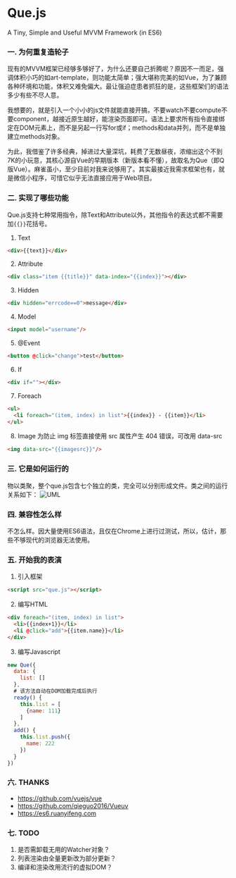# Que.js
A Tiny, Simple and Useful MVVM Framework (in ES6)

### 一. 为何重复造轮子

现有的MVVM框架已经够多够好了，为什么还要自己折腾呢？原因不一而足，强调体积小巧的如art-template，则功能太简单；强大堪称完美的如Vue，为了兼顾各种环境和功能，体积又难免偏大。最让强迫症患者抓狂的是，这些框架们的语法多少有些不尽人意。

我想要的，就是引入一个小小的js文件就能直接开搞，不要watch不要compute不要component，越接近原生越好，能渲染页面即可。语法上要求所有指令直接绑定在DOM元素上，而不是另起一行写for或if；methods和data并列，而不是单独建立methods对象。

为此，我借鉴了许多经典，掉进过大量深坑，耗费了无数昼夜，浓缩出这个不到7K的小玩意，其核心源自Vue的早期版本（新版本看不懂），故取名为Que（即Q版Vue）。麻雀虽小，至少目前对我来说够用了。其实最接近我需求框架也有，就是微信小程序，可惜它似乎无法直接应用于Web项目。

### 二. 实现了哪些功能

Que.js支持七种常用指令，除Text和Attribute以外，其他指令的表达式都不需要加`{{}}`花括号。

1. Text
```html
<div>{{text}}</div>
```

2. Attribute
```html
<div class="item {{title}}" data-index="{{index}}"></div>
```

3. Hidden
```html
<div hidden="errcode==0">message</div>
```

4. Model
```html
<input model="username"/>
```

5. @Event
```html
<button @click="change">test</button>
```

6. If
```html
<div if=""></div>
```

7. Foreach
```html
<ul>
  <li foreach="(item, index) in list">{{index}} - {{item}}</li>
</ul>
```

8. Image
为防止 img 标签直接使用 src 属性产生 404 错误，可改用 data-src
```html
<img data-src="{{imagesrc}}"/>
```

### 三. 它是如何运行的

物以类聚，整个que.js包含七个独立的类，完全可以分别形成文件。类之间的运行关系如下：
![UML](https://raw.githubusercontent.com/someworks/que.js/master/uml.png)

### 四. 兼容性怎么样

不怎么样。因大量使用ES6语法，且仅在Chrome上进行过测试，所以，估计，那些不够现代的浏览器无法使用。

### 五. 开始我的表演

1. 引入框架
```html
<script src="que.js"></script>
```

2. 编写HTML
```html
<div foreach="(item, index) in list">
  <li>{{index+1}}</li>
  <li @click="add">{{item.name}}</li>
</div>
```

3. 编写Javascript
```javascript
new Que({
  data: {
    list: []
  },
  # 该方法自动在DOM加载完成后执行
  ready() {
    this.list = [
      {name: 111}
    ]
  },
  add() {
    this.list.push({
      name: 222
    })
  }
})
```

### 六. THANKS

* https://github.com/vuejs/vue
* https://github.com/qieguo2016/Vueuv
* https://es6.ruanyifeng.com

### 七. TODO

1. 是否需卸载无用的Watcher对象？
2. 列表渲染由全量更新改为部分更新？
3. 编译和渲染改用流行的虚拟DOM？
